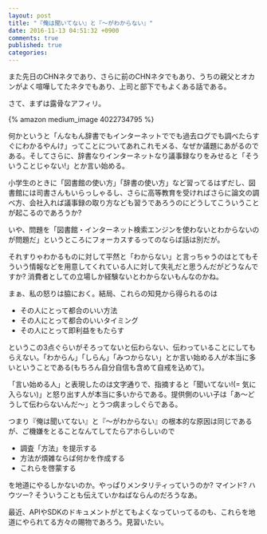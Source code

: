 ```yaml
---
layout: post
title: "『俺は聞いてない』と『〜がわからない』"
date: 2016-11-13 04:51:32 +0900
comments: true
published: true
categories: 
---
```


また先日のCHNネタであり、さらに前のCHNネタでもあり、うちの親父とオカンがよく喧嘩してたネタでもあり、上司と部下でもよくある話である。

さて、まずは露骨なアフィリ。

{% amazon medium_image 4022734795 %}

何かというと「んなもん辞書でもインターネットででも過去ログでも調べたらすぐにわかるやんけ」ってことについてあれこれモメる、なぜか議題にあがるのである。そしてさらに、辞書なりインターネットなり議事録なりをみせると「そういうことじゃない!」とか言い始める。

小学生のときに「図書館の使い方」「辞書の使い方」など習ってるはずだし、図書館には司書さんもいらっしゃるし、さらに高等教育を受ければさらに論文の調べ方、会社入れば議事録の取り方なども習うであろうのにどうしてこういうことが起こるのであろうか?

いや、問題を「図書館・インターネット検索エンジンを使わないとわからないのが問題だ」というところにフォーカスするってのならば話は別だが。

それすりゃわかるものに対して平然と「わからない」と言っちゃうのはとてもそういう情報などを用意してくれている人に対して失礼だと思うんだがどうなんですか? 消費者としての立場しか経験ないとわからないもんなのかね。

まぁ、私の怒りは脇におく。結局、これらの知見から得られるのは

- その人にとって都合のいい方法
- その人にとって都合のいいタイミング
- その人にとって即利益をもたらす

というこの3点ぐらいがそろってないと伝わらない、伝わっていることにしてもらえない。「わからん」「しらん」「みつからない」とか言い始める人が本当に多いということである(もちろん自分自信も含めて自戒を込めて)。

「言い始める人」と表現したのは文字通りで、指摘すると「聞いてない!(= 気に入らない)」と怒り出す人が本当に多いからである。提供側のいい子は「あ〜どうして伝わらないんだ〜」とうつ病まっしぐらである。

つまり『俺は聞いてない』と『〜がわからない』の根本的な原因は同じであるが、ご機嫌をとることなんてしてたらアホらしいので

- 調査「方法」を提示する
- 方法が煩雑ならば何かを作成する
- これらを啓蒙する

を地道にやるしかないのか。やっぱりメンタリティっていうのか? マインド? ハウツー? そういうことも伝えていかねばならんのだろうなあ。

最近、APIやSDKのドキュメントがとてもよくなっていってるのも、これらを地道にやられてる方々の賜物であろう。見習いたい。
